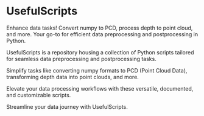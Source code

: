 # UsefulScripts
 Enhance data tasks! Convert numpy to PCD, process depth to point cloud, and more. Your go-to for efficient data preprocessing and postprocessing in Python.

 UsefulScripts is a repository housing a collection of Python scripts tailored for seamless data preprocessing and postprocessing tasks. 
 
 Simplify tasks like converting numpy formats to PCD (Point Cloud Data), transforming depth data into point clouds, and more. 
 
 Elevate your data processing workflows with these versatile, documented, and customizable scripts.
 
 Streamline your data journey with UsefulScripts.

